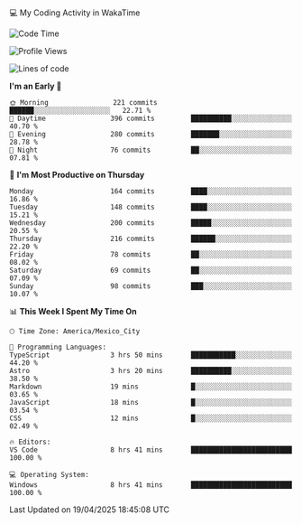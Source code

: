 💻 My Coding Activity in WakaTime
<!--START_SECTION:waka-->
![Code Time](http://img.shields.io/badge/Code%20Time-354%20hrs%207%20mins-blue)

![Profile Views](http://img.shields.io/badge/Profile%20Views-0-blue)

![Lines of code](https://img.shields.io/badge/From%20Hello%20World%20I%27ve%20Written-1.9%20million%20lines%20of%20code-blue)

**I'm an Early 🐤** 

```text
🌞 Morning                221 commits         ██████░░░░░░░░░░░░░░░░░░░   22.71 % 
🌆 Daytime                396 commits         ██████████░░░░░░░░░░░░░░░   40.70 % 
🌃 Evening                280 commits         ███████░░░░░░░░░░░░░░░░░░   28.78 % 
🌙 Night                  76 commits          ██░░░░░░░░░░░░░░░░░░░░░░░   07.81 % 
```
📅 **I'm Most Productive on Thursday** 

```text
Monday                   164 commits         ████░░░░░░░░░░░░░░░░░░░░░   16.86 % 
Tuesday                  148 commits         ████░░░░░░░░░░░░░░░░░░░░░   15.21 % 
Wednesday                200 commits         █████░░░░░░░░░░░░░░░░░░░░   20.55 % 
Thursday                 216 commits         ██████░░░░░░░░░░░░░░░░░░░   22.20 % 
Friday                   78 commits          ██░░░░░░░░░░░░░░░░░░░░░░░   08.02 % 
Saturday                 69 commits          ██░░░░░░░░░░░░░░░░░░░░░░░   07.09 % 
Sunday                   98 commits          ███░░░░░░░░░░░░░░░░░░░░░░   10.07 % 
```


📊 **This Week I Spent My Time On** 

```text
🕑︎ Time Zone: America/Mexico_City

💬 Programming Languages: 
TypeScript               3 hrs 50 mins       ███████████░░░░░░░░░░░░░░   44.20 % 
Astro                    3 hrs 20 mins       ██████████░░░░░░░░░░░░░░░   38.50 % 
Markdown                 19 mins             █░░░░░░░░░░░░░░░░░░░░░░░░   03.65 % 
JavaScript               18 mins             █░░░░░░░░░░░░░░░░░░░░░░░░   03.54 % 
CSS                      12 mins             █░░░░░░░░░░░░░░░░░░░░░░░░   02.49 % 

🔥 Editors: 
VS Code                  8 hrs 41 mins       █████████████████████████   100.00 % 

💻 Operating System: 
Windows                  8 hrs 41 mins       █████████████████████████   100.00 % 
```


 Last Updated on 19/04/2025 18:45:08 UTC
<!--END_SECTION:waka-->
